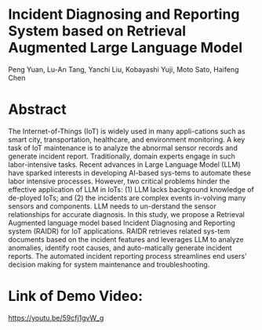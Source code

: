 # Incident Diagnosing and Reporting System based on Retrieval Augmented Large Language Model
Peng Yuan, Lu-An Tang, Yanchi Liu, Kobayashi Yuji, Moto Sato, Haifeng Chen


# Abstract
The Internet-of-Things (IoT) is widely used in many appli-cations such as smart city, transportation, healthcare, and environment monitoring. A key task of IoT maintenance is to analyze the abnormal sensor records and generate incident report. Traditionally, domain experts engage in such labor-intensive tasks. Recent advances in Large Language Model (LLM) have sparked interests in developing AI-based sys-tems to automate these labor intensive processes. However, two critical problems hinder the effective application of LLM in IoTs: (1) LLM lacks background knowledge of de-ployed IoTs; and (2) the incidents are complex events in-volving many sensors and components. LLM needs to un-derstand the sensor relationships for accurate diagnosis. In this study, we propose a Retrieval Augmented language model based Incident Diagnosing and Reporting system (RAIDR) for IoT applications. RAIDR retrieves related sys-tem documents based on the incident features and leverages LLM to analyze anomalies, identify root causes, and auto-matically generate incident reports. The automated incident reporting process streamlines end users’ decision making for system maintenance and troubleshooting. 

# Link of Demo Video:
https://youtu.be/59cfj1gvW_g
